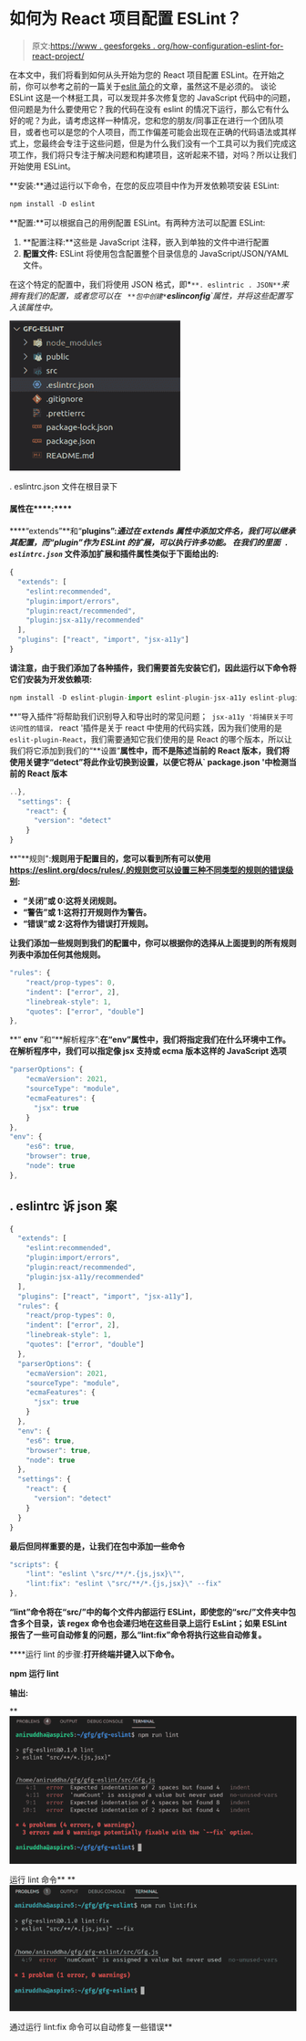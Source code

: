 # 如何为 React 项目配置 ESLint？

> 原文:[https://www . geesforgeks . org/how-configuration-eslint-for-react-project/](https://www.geeksforgeeks.org/how-to-configure-eslint-for-react-projects/)

在本文中，我们将看到如何从头开始为您的 React 项目配置 ESLint。在开始之前，你可以参考之前的一篇关于[eslit 简介](https://www.geeksforgeeks.org/eslint-pluggable-javascript-linter/)的文章，虽然这不是必须的。
谈论 ESLint 这是一个林挺工具，可以发现并多次修复您的 JavaScript 代码中的问题，但问题是为什么要使用它？我的代码在没有 eslint 的情况下运行，那么它有什么好的呢？为此，请考虑这样一种情况，您和您的朋友/同事正在进行一个团队项目，或者也可以是您的个人项目，而工作偏差可能会出现在正确的代码语法或其样式上，您最终会专注于这些问题，但是为什么我们没有一个工具可以为我们完成这项工作，我们将只专注于解决问题和构建项目，这听起来不错，对吗？所以让我们开始使用 ESLint。

**安装:**通过运行以下命令，在您的反应项目中作为开发依赖项安装 ESLint:

```jsx
npm install -D eslint
```

**配置:**可以根据自己的用例配置 ESLint。有两种方法可以配置 ESLint:

1.  **配置注释:**这些是 JavaScript 注释，嵌入到单独的文件中进行配置
2.  **配置文件:** ESLint 将使用包含配置整个目录信息的 JavaScript/JSON/YAML 文件。

在这个特定的配置中，我们将使用 JSON 格式，即*`**. eslintric . JSON**`*来拥有我们的配置，或者您可以在 *` **包中创建*`**eslinconfig**`*属性，并将这些配置写入该属性中。*** 

![](img/1899ecfc12e8fc3dbfe4c1f4e06b83fc.png)

. eslintrc.json 文件在根目录下

#### **属性在******:****

****“extends”**和“**plugins”:**通过在 extends 属性中添加文件名，我们可以继承其配置，而*“plugin”*作为 ESLint 的扩展，可以执行许多功能。
在我们的*里面` . eslintrc.json`* 文件添加扩展和插件属性类似于下面给出的:**

```jsx
{
  "extends": [
    "eslint:recommended",
    "plugin:import/errors",
    "plugin:react/recommended",
    "plugin:jsx-a11y/recommended"
  ],
  "plugins": ["react", "import", "jsx-a11y"]
}
```

**请注意，由于我们添加了各种插件，我们需要首先安装它们，因此运行以下命令将它们安装为开发依赖项:**

```jsx
npm install -D eslint-plugin-import eslint-plugin-jsx-a11y eslint-plugin-react
```

**“导入插件”将帮助我们识别导入和导出时的常见问题；` jsx-a11y '将捕获关于可访问性的错误，` react '插件是关于 react 中使用的代码实践，因为我们使用的是` eslit-plugin-React `，我们需要通知它我们使用的是 React 的哪个版本，所以让我们将它添加到我们的“**设置”**属性中，而不是陈述当前的 React 版本，我们将使用关键字“detect”将此作业切换到设置，以便它将从` package.json '中检测当前的 React 版本**

```jsx
..},
  "settings": {
    "react": {
      "version": "detect"
    }
}
```

**"**规则":**规则用于配置目的，您可以看到所有可以使用 https://eslint.org/docs/rules/.的规则您可以设置三种不同类型的规则的错误级别:**

*   **“关闭”或 0:这将关闭规则。**
*   **“警告”或 1:这将打开规则作为警告。**
*   **“错误”或 2:这将作为错误打开规则。**

**让我们添加一些规则到我们的配置中，你可以根据你的选择从上面提到的所有规则列表中添加任何其他规则。**

```jsx
"rules": {
    "react/prop-types": 0,
    "indent": ["error", 2],
    "linebreak-style": 1,
    "quotes": ["error", "double"]
},
```

**“ **env** ”和“**解析程序”:**在“env”属性中，我们将指定我们在什么环境中工作。在解析程序中，我们可以指定像 jsx 支持或 ecma 版本这样的 JavaScript 选项**

```jsx
"parserOptions": {
    "ecmaVersion": 2021,
    "sourceType": "module",
    "ecmaFeatures": {
      "jsx": true
    }
},
"env": {
    "es6": true,
    "browser": true,
    "node": true
}, 
```

## **. eslintrc 诉 json 案**

```jsx
{
  "extends": [
    "eslint:recommended",
    "plugin:import/errors",
    "plugin:react/recommended",
    "plugin:jsx-a11y/recommended"
  ],
  "plugins": ["react", "import", "jsx-a11y"],
  "rules": {
    "react/prop-types": 0,
    "indent": ["error", 2],
    "linebreak-style": 1,
    "quotes": ["error", "double"]
  },
  "parserOptions": {
    "ecmaVersion": 2021,
    "sourceType": "module",
    "ecmaFeatures": {
      "jsx": true
    }
  },
  "env": {
    "es6": true,
    "browser": true,
    "node": true
  },
  "settings": {
    "react": {
      "version": "detect"
    }
  }
}
```

**最后但同样重要的是，让我们在包中添加一些命令**

```jsx
"scripts": {
    "lint": "eslint \"src/**/*.{js,jsx}\"",
    "lint:fix": "eslint \"src/**/*.{js,jsx}\" --fix"
}, 
```

**“lint”命令将在“src/”中的每个文件内部运行 ESLint，即使您的“src/”文件夹中包含多个目录，该 regex 命令也会递归地在这些目录上运行 EsLint；如果 ESLint 报告了一些可自动修复的问题，那么“lint:fix”命令将执行这些自动修复。**

****运行 lint 的步骤:**打开终端并键入以下命令。**

**npm 运行 lint**

****输出:****

**![](img/8dc1eb360e71b3ad3113d14a2cfce9f2.png)

运行 lint 命令** **![](img/daadb5bdbd03785488678c132453a476.png)

通过运行 lint:fix 命令可以自动修复一些错误**